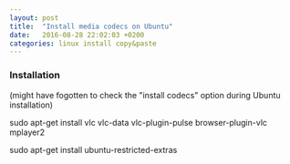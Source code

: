 ```yaml
---
layout: post
title:  "Install media codecs on Ubuntu"
date:   2016-08-28 22:02:03 +0200
categories: linux install copy&paste
---
```


### Installation

(might have fogotten to check the "install codecs" option during Ubuntu installation)

sudo apt-get install vlc vlc-data vlc-plugin-pulse browser-plugin-vlc mplayer2

sudo apt-get install ubuntu-restricted-extras
